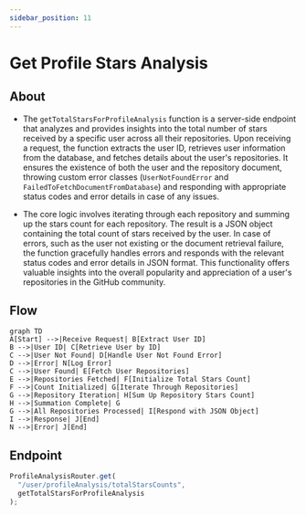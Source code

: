 ```yaml
---
sidebar_position: 11
---
```


# Get Profile Stars Analysis

## About

- The `getTotalStarsForProfileAnalysis` function is a server-side endpoint that analyzes and provides insights into the total number of stars received by a specific user across all their repositories. Upon receiving a request, the function extracts the user ID, retrieves user information from the database, and fetches details about the user's repositories. It ensures the existence of both the user and the repository document, throwing custom error classes (`UserNotFoundError` and `FailedToFetchDocumentFromDatabase`) and responding with appropriate status codes and error details in case of any issues.

- The core logic involves iterating through each repository and summing up the stars count for each repository. The result is a JSON object containing the total count of stars received by the user. In case of errors, such as the user not existing or the document retrieval failure, the function gracefully handles errors and responds with the relevant status codes and error details in JSON format. This functionality offers valuable insights into the overall popularity and appreciation of a user's repositories in the GitHub community.

## Flow

```mermaid
graph TD
A[Start] -->|Receive Request| B[Extract User ID]
B -->|User ID| C[Retrieve User by ID]
C -->|User Not Found| D[Handle User Not Found Error]
D -->|Error| N[Log Error]
C -->|User Found| E[Fetch User Repositories]
E -->|Repositories Fetched| F[Initialize Total Stars Count]
F -->|Count Initialized| G[Iterate Through Repositories]
G -->|Repository Iteration| H[Sum Up Repository Stars Count]
H -->|Summation Complete| G
G -->|All Repositories Processed| I[Respond with JSON Object]
I -->|Response| J[End]
N -->|Error| J[End]

```

## Endpoint

```javascript title="Routes/Analysis/profileAnalysis.router.js"
ProfileAnalysisRouter.get(
  "/user/profileAnalysis/totalStarsCounts",
  getTotalStarsForProfileAnalysis
);
```
